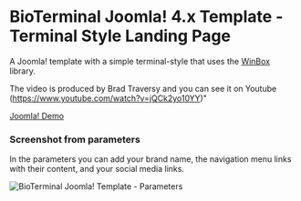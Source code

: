 # BioTerminal Joomla! 4.x Template - Terminal Style Landing Page

A Joomla! template with a simple terminal-style that uses the [WinBox](https://github.com/nextapps-de/winbox) library.

The video is produced by Brad Traversy and you can see it on Youtube (https://www.youtube.com/watch?v=jQCk2yo10YY)"

[Joomla! Demo](https://joomla.dokim.es)

### Screenshot from parameters

In the parameters you can add your brand name, the navigation menu links with their content, and your social media links.

<img src="https://temp.web357.com/images/tmpl_bioterminal-parameters.png" alt="BioTerminal Joomla! Template - Parameters" aria-label='Web357.com' />